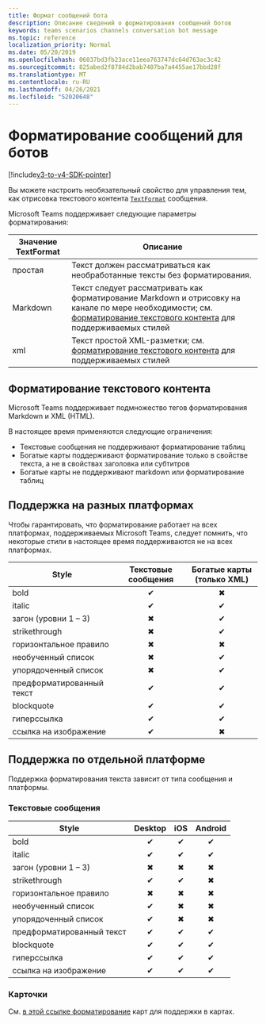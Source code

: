 ```yaml
---
title: Формат сообщений бота
description: Описание сведений о форматирования сообщений ботов
keywords: teams scenarios channels conversation bot message
ms.topic: reference
localization_priority: Normal
ms.date: 05/20/2019
ms.openlocfilehash: 06037bd3fb23ace11eea763747dc64d763ac3c42
ms.sourcegitcommit: 825abed2f8784d2bab7407ba7a4455ae17bbd28f
ms.translationtype: MT
ms.contentlocale: ru-RU
ms.lasthandoff: 04/26/2021
ms.locfileid: "52020648"
---
```

# <a name="message-formatting-for-bots"></a>Форматирование сообщений для ботов

[!include[v3-to-v4-SDK-pointer](~/includes/v3-to-v4-pointer-bots.md)]

Вы можете настроить необязательный свойство для управления тем, как отрисовка текстового контента [`TextFormat`](/bot-framework/dotnet/bot-builder-dotnet-create-messages#customizing-a-message) сообщения.

Microsoft Teams поддерживает следующие параметры форматирования:

| Значение TextFormat | Описание |
| --- | --- |
| простая | Текст должен рассматриваться как необработанные тексты без форматирования. |
| Markdown | Текст следует рассматривать как форматирование Markdown и отрисовку на канале по мере необходимости; см. [форматирование текстового контента](#formatting-text-content) для поддерживаемых стилей |
| xml | Текст простой XML-разметки; см. [форматирование текстового контента](#formatting-text-content) для поддерживаемых стилей |

## <a name="formatting-text-content"></a>Форматирование текстового контента

Microsoft Teams поддерживает подмножество тегов форматирования Markdown и XML (HTML).

В настоящее время применяются следующие ограничения:

* Текстовые сообщения не поддерживают форматирование таблиц
* Богатые карты поддерживают форматирование только в свойстве текста, а не в свойствах заголовка или субтитров
* Богатые карты не поддерживают markdown или форматирование таблиц

## <a name="cross-platform-support"></a>Поддержка на разных платформах

Чтобы гарантировать, что форматирование работает на всех платформах, поддерживаемых Microsoft Teams, следует помнить, что некоторые стили в настоящее время поддерживаются не на всех платформах.

| Style                     | Текстовые сообщения | Богатые карты (только XML) |
| ---                       | :---: | :---: |
| bold                      | ✔ | ✖ |
| italic                    | ✔ | ✔ |
| загон (уровни 1 &ndash; 3) | ✖ | ✔ |
| strikethrough             | ✖ | ✔ |
| горизонтальное правило           | ✖ | ✖ |
| необученный список            | ✖ | ✔ |
| упорядоченный список              | ✖ | ✔ |
| предформатированный текст         | ✔ | ✔ |
| blockquote                | ✔ | ✔ |
| гиперссылка                 | ✔ | ✔ |
| ссылка на изображение                | ✔ | ✖ |

## <a name="support-by-individual-platform"></a>Поддержка по отдельной платформе

Поддержка форматирования текста зависит от типа сообщения и платформы.

### <a name="text-only-messages"></a>Текстовые сообщения

| Style                     | Desktop | iOS | Android |
| ---                       | :---: | :---: | :---: |
| bold                      | ✔ | ✔ | ✔ |
| italic                    | ✔ | ✔ | ✔ |
| загон (уровни 1 &ndash; 3) | ✖ | ✖ | ✖ |
| strikethrough             | ✔ | ✔ | ✖ |
| горизонтальное правило           | ✖ | ✖ | ✖ |
| необученный список            | ✔ | ✖ | ✖ |
| упорядоченный список              | ✔ | ✖ | ✖ |
| предформатированный текст         | ✔ | ✔ | ✔ |
| blockquote                | ✔ | ✔ | ✔ |
| гиперссылка                 | ✔ | ✔ | ✔ |
| ссылка на изображение                | ✔ | ✔ | ✔ |

### <a name="cards"></a>Карточки

См. [в этой ссылке форматирование](~/task-modules-and-cards/cards/cards-format.md) карт для поддержки в картах.
